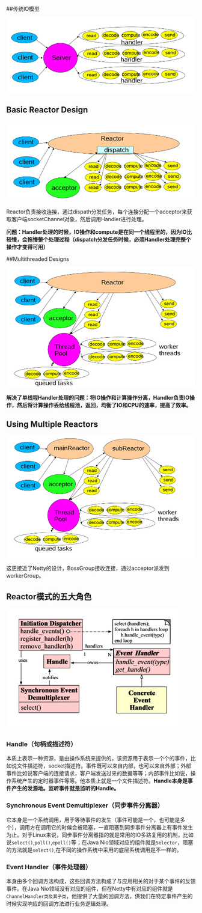 

##传统IO模型

![1552616486831](images/Reactor/传统IO.png)

## Basic Reactor Design



![1552616681738](images/Reactor/基础Reactor设计.png)



Reactor负责接收连接，通过dispath分发任务，每个连接分配一个acceptor来获取客户端socketChannel对象，然后调用Handler进行处理。

**问题：Handler处理的时候，IO操作和compute是在同一个线程里的，因为IO比较慢，会拖慢整个处理过程（dispatch分发任务时候，必须Handler处理完整个操作才变得可用）**



##Multithreaded Designs

![1552617339886](images/Reactor/Reactor线程池模式.png)



**解决了单线程Handler处理的问题：将IO操作和计算操作分离，Handler负责IO操作，然后将计算操作丢给线程池，返回，均衡了IO和CPU的速率，提高了效率。**



## Using Multiple Reactors



![img](images/Reactor/多个Reactor设计.png)



这更接近了Netty的设计，BossGroup接收连接，通过acceptor派发到workerGroup。



## Reactor模式的五大角色

![img](images/Reactor/Reactor原理.png)

### Handle（句柄或描述符）

本质上表示一种资源，是由操作系统来提供的，该资源用于表示一个个的事件，比如说文件描述符，socket描述符。事件既可以来自内部，也可以来自外部；外部事件比如说客户端的连接请求，客户端发送过来的数据等等；内部事件比如说，操作系统产生的定时器事件等等。他本质上就是一个文件描述符。**Handle本身是事件产生的发源地。监听事件就是监听的Handle。**



### Synchronous Event Demultiplexer（同步事件分离器）

它本身是一个系统调用，用于等待事件的发生（事件可能是一个，也可能是多个），调用方在调用它的时候会被阻塞，一直阻塞到同步事件分离器上有事件发生为止。对于Linux来说，同步事件分离器指的就是常用的IO多路复用的机制，比如说`select()`,`poll()`,`epoll()`等；在Java Nio领域对应的组件就是`Selector`，阻塞的方法就是`select()`,在不同的操作系统中采用的底层系统调用是不一样的。



### Event Handler（事件处理器）

本身由多个回调方法构成，这些回调方法构成了与应用相关的对于某个事件的反馈事件。在Java Nio领域没有对应的组件，但在Netty中有对应的组件就是`ChannelHandler类及其子类`，他提供了大量的回调方法，供我们在特定事件产生的时候实现响应的回调方法进行业务逻辑处理。